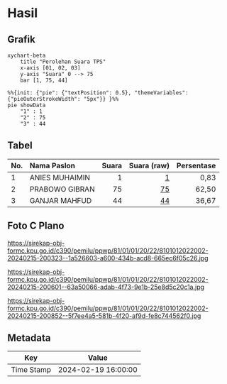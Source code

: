 # Hasil

## Grafik

```mermaid
xychart-beta
    title "Perolehan Suara TPS"
    x-axis [01, 02, 03]
    y-axis "Suara" 0 --> 75
    bar [1, 75, 44]
```

```mermaid
%%{init: {"pie": {"textPosition": 0.5}, "themeVariables": {"pieOuterStrokeWidth": "5px"}} }%%
pie showData
    "1" : 1
    "2" : 75
    "3" : 44
```

## Tabel

| No. | Nama Paslon    | Suara | Suara (raw) | Persentase |
|:--- |:-------------- | -----:| -----------:| ----------:|
| 1   | ANIES MUHAIMIN | 1     | [1][p-1]    | 0,83       |
| 2   | PRABOWO GIBRAN | 75    | [75][p-2]   | 62,50      |
| 3   | GANJAR MAHFUD  | 44    | [44][p-3]   | 36,67      |


[p-1]: https://github.com/gigit-pemilu/pemilu-2024-81-maluku/blob/main/pilpres/hitung-suara/sub/81-maluku/sub/01-maluku-tengah/sub/01-amahai/sub/2022-hatuhenu/sub/002-tps/sub/paslon-1.txt
[p-2]: https://github.com/gigit-pemilu/pemilu-2024-81-maluku/blob/main/pilpres/hitung-suara/sub/81-maluku/sub/01-maluku-tengah/sub/01-amahai/sub/2022-hatuhenu/sub/002-tps/sub/paslon-2.txt
[p-3]: https://github.com/gigit-pemilu/pemilu-2024-81-maluku/blob/main/pilpres/hitung-suara/sub/81-maluku/sub/01-maluku-tengah/sub/01-amahai/sub/2022-hatuhenu/sub/002-tps/sub/paslon-3.txt

## Foto C Plano

https://sirekap-obj-formc.kpu.go.id/c390/pemilu/ppwp/81/01/01/20/22/8101012022002-20240215-200323--1a526603-a600-434b-acd8-665ec6f05c26.jpg

https://sirekap-obj-formc.kpu.go.id/c390/pemilu/ppwp/81/01/01/20/22/8101012022002-20240215-200601--63a50066-adab-4f73-9e1b-25e8d5c20c1a.jpg

https://sirekap-obj-formc.kpu.go.id/c390/pemilu/ppwp/81/01/01/20/22/8101012022002-20240215-200852--5f7ee4a5-581b-4f20-af9d-fe8c744562f0.jpg


## Metadata

| Key        | Value               |
| ---------- | ------------------- |
| Time Stamp | 2024-02-19 16:00:00 |



